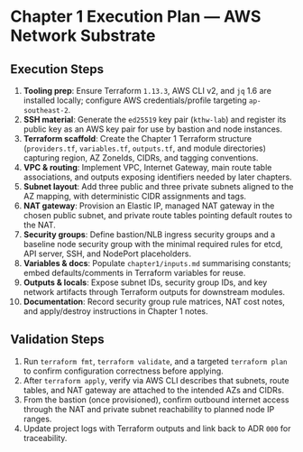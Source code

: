 # Chapter 1 Execution Plan — AWS Network Substrate

## Execution Steps
1. **Tooling prep**: Ensure Terraform `1.13.3`, AWS CLI v2, and `jq` 1.6 are installed locally; configure AWS credentials/profile targeting `ap-southeast-2`.
2. **SSH material**: Generate the `ed25519` key pair (`kthw-lab`) and register its public key as an AWS key pair for use by bastion and node instances.
3. **Terraform scaffold**: Create the Chapter 1 Terraform structure (`providers.tf`, `variables.tf`, `outputs.tf`, and module directories) capturing region, AZ ZoneIds, CIDRs, and tagging conventions.
4. **VPC & routing**: Implement VPC, Internet Gateway, main route table associations, and outputs exposing identifiers needed by later chapters.
5. **Subnet layout**: Add three public and three private subnets aligned to the AZ mapping, with deterministic CIDR assignments and tags.
6. **NAT gateway**: Provision an Elastic IP, managed NAT gateway in the chosen public subnet, and private route tables pointing default routes to the NAT.
7. **Security groups**: Define bastion/NLB ingress security groups and a baseline node security group with the minimal required rules for etcd, API server, SSH, and NodePort placeholders.
8. **Variables & docs**: Populate `chapter1/inputs.md` summarising constants; embed defaults/comments in Terraform variables for reuse.
9. **Outputs & locals**: Expose subnet IDs, security group IDs, and key network artifacts through Terraform outputs for downstream modules.
10. **Documentation**: Record security group rule matrices, NAT cost notes, and apply/destroy instructions in Chapter 1 notes.

## Validation Steps
1. Run `terraform fmt`, `terraform validate`, and a targeted `terraform plan` to confirm configuration correctness before applying.
2. After `terraform apply`, verify via AWS CLI describes that subnets, route tables, and NAT gateway are attached to the intended AZs and CIDRs.
3. From the bastion (once provisioned), confirm outbound internet access through the NAT and private subnet reachability to planned node IP ranges.
4. Update project logs with Terraform outputs and link back to ADR `000` for traceability.
